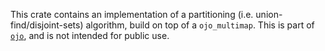 This crate contains an implementation of a partitioning (i.e.
union-find/disjoint-sets) algorithm, build on top of a `ojo_multimap`.  This is
part of [`ojo`](https://github.com/jneem/ojo), and is not intended for public use.
